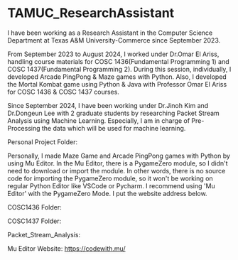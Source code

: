 # TAMUC_ResearchAssistant

I have been working as a Research Assistant in the Computer Science Department at Texas A&M University-Commerce since September 2023.

From September 2023 to August 2024, I worked under Dr.Omar El Ariss, handling course materials for COSC 1436(Fundamental Programming 1) and COSC 1437(Fundamental Programming 2). During this session, individually, I developed Arcade PingPong & Maze games with Python. Also, I developed the Mortal Kombat game using Python & Java with Professor Omar El Ariss for COSC 1436 & COSC 1437 courses.

Since September 2024, I have been working under Dr.Jinoh Kim and Dr.Dongeun Lee with 2 graduate students by researching Packet Stream Analysis using Machine Learning. Especially, I am in charge of Pre-Processing the data which will be used for machine learning. 

Personal Project Folder:

Personally, I made Maze Game and Arcade PingPong games with Python by using Mu Editor. In the Mu Editor, there is a PygameZero module, so I didn't need to download or import the module. In other words, there is no source code for importing the PygameZero module, so it won't be working on regular Python Editor like VSCode or Pycharm. I recommend using 'Mu Editor' with the PygameZero Mode. I put the website address below.

COSC1436 Folder:

COSC1437 Folder:

Packet_Stream_Analysis:

Mu Editor Website: https://codewith.mu/

